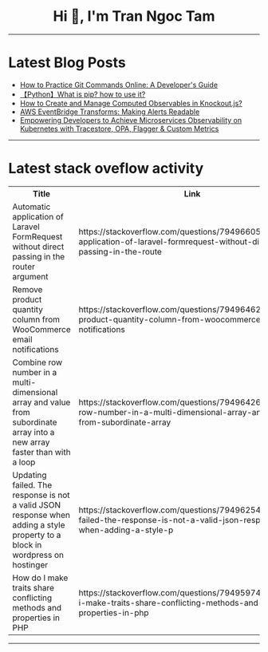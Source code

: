 <h1 align="center">Hi 👋, I'm Tran Ngoc Tam</h1>

---

# Latest Blog Posts 
<!-- BLOG-POST-LIST:START -->
- [How to Practice Git Commands Online: A Developer&#39;s Guide](https://dev.to/foxinfotech/how-to-practice-git-commands-online-a-developers-guide-23kk)
- [【Python】What is pip? how to use it?](https://dev.to/lisw05/python-what-is-pip-how-to-use-it-2kgf)
- [How to Create and Manage Computed Observables in Knockout.js?](https://dev.to/jordankeurope/how-to-create-and-manage-computed-observables-in-knockoutjs-1jj7)
- [AWS EventBridge Transforms: Making Alerts Readable](https://dev.to/aws-builders/aws-eventbridge-transforms-making-alerts-readable-1pb5)
- [Empowering Developers to Achieve Microservices Observability on Kubernetes with Tracestore, OPA, Flagger &amp; Custom Metrics](https://dev.to/prabhu_chinnasamy_086fba6/empowering-developers-to-achieve-microservices-observability-on-kubernetes-with-tracestore-opa-4mba)
<!-- BLOG-POST-LIST:END -->

---

# Latest stack oveflow activity
<table>
  <tr><th>Title</th><th>Link</th></tr>
  <!-- STACKOVERFLOW:START --><tr><td>Automatic application of Laravel FormRequest without direct passing in the router argument</td><td>https://stackoverflow.com/questions/79496605/automatic-application-of-laravel-formrequest-without-direct-passing-in-the-route</td></tr><tr><td>Remove product quantity column from WooCommerce email notifications</td><td>https://stackoverflow.com/questions/79496462/remove-product-quantity-column-from-woocommerce-email-notifications</td></tr><tr><td>Combine row number in a multi-dimensional array and value from subordinate array into a new array faster than with a loop</td><td>https://stackoverflow.com/questions/79496426/combine-row-number-in-a-multi-dimensional-array-and-value-from-subordinate-array</td></tr><tr><td>Updating failed. The response is not a valid JSON response when adding a style property to a block in wordpress on hostinger</td><td>https://stackoverflow.com/questions/79496254/updating-failed-the-response-is-not-a-valid-json-response-when-adding-a-style-p</td></tr><tr><td>How do I make traits share conflicting methods and properties in PHP</td><td>https://stackoverflow.com/questions/79495974/how-do-i-make-traits-share-conflicting-methods-and-properties-in-php</td></tr><!-- STACKOVERFLOW:END -->
</table>

---


